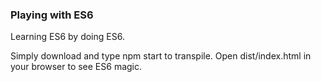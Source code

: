 ### Playing with ES6

Learning ES6 by doing ES6.

Simply download and type npm start to transpile. Open dist/index.html in your browser to see ES6 magic.